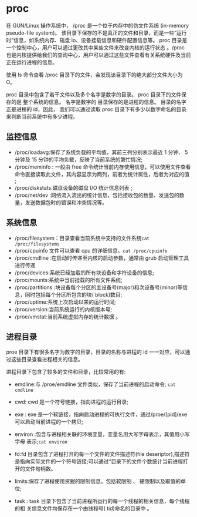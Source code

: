 # proc

在 GUN/Linux 操作系统中， /proc 是一个位于内存中的伪文件系统 (in-memory pseudo-file system)。 该目录下保存的不是真正的文件和目录，而是一些“运行时”信息，如系统内存、磁盘 io、设备挂载信息和硬件配置信息等。 proc 目录是一个控制中心，用户可以通过更改其中某些文件来改变内核的运行状态 。/proc 也是内核提供给我们的查询中心，用户可以通过这些文件查看有关系统硬件及当前正在运行进程的信息。

使用 ls 命令查看 /proc 目录下的文件，会发现该目录下的绝大部分文件大小为 O。

proc 目录中包含了若干文件以及多个名字是数字的目录。 proc 目录下的文件保存的是 整个系统的信息。 名字是数字的 目录保存的是进程的信息。 目录的名字正是进程的 id，因此， 我们可以通过读取 proc 目录下有多少以数字命名的目录来判断当前系统中有多少进程。

## 监控信息

- /proc/loadavg:保存了系统负载的平均值，其前三列分别表示最近 1 分钟、 5 分钟及 15 分钟的平均负载，反映了当前系统的繁忙情况;
- /proc/meminfo : 一般由 free 命令统计当前内存使用信息，可以使用文件查看命令直接读取此文件，其内容显示为两列，前者为统计属性，后者为对应的值 ;
- /proc/diskstats:磁盘设备的磁盘 I/O 统计信息列表 ;
- /proc/net/dev :网络流入流出的统计信息，包括接收包的数量、发送包的数量，发送数据包时的错误和冲突情况等。

## 系统信息

- /proc/filesystem：目录查看当前系统中支持的文件系统`cat /proc/filesystems`
- /proc/cpuinfo 文件可以查看 cpu 的详细信息。`cat /proc/cpuinfo`
- /proc/cmdline :在启动时传递至内核的启动参数，通常由 grub 启动管理工具进行传递
- /proc/devices:系统已经加载的所有块设备和字符设备的信息;
- /proc/mounts:系统中当前挂载的所有文件系统;
- /proc/partitions :块设备每个分区的主设备号(major)和次设备号(minor)等信息，同时包括每个分区所包含的块( block)数目;
- /proc/uptime:系统上次启动以来的运行时间;
- /proc/version:当前系统运行的内核版本号;
- /proe/vmstat:当前系统虚拟内存的统计数据 。

## 进程目录

proe 目录下有很多名字为数字的目录，目录的名称与进程的 id 一一对应，可以通过这些目录查看进程相关的信息。

进程目录下包含了较多的文件和目录，比较常用的有:

- emdline:与 /proe/emdline 文件类似，保存了当前进程的启动命令;
  `cat cmdline`

- cwd: cwd 是一个符号链接，指向进程的运行目录;
- exe : exe 是一个软链接，指向启动进程的可执行文件，通过/proe/[pid]/exe 可以启动当前进程的一个拷贝;
- environ :包含与进程相关联的环境变量，变量名用大写字母表示，其值用小写字母 表示;`cat environ`

- fd:fd 目录包含了进程打开的每一个文件的文件描述符(file deseriptor),描述符是指向实际文件的一个符号链接;可以通过“目录下的文件个数统计当前进程打开的文件句柄数。
- limits:保存了进程使用资掘的限制信息，包括软限制 、 硬限制以及取值的单位;
- task : task 目录下包含了当前进程所运行的每一个线程的相关信息，每个线程的相 关信息文件均保存在一个由线程号( tid)命名的目录中 。
